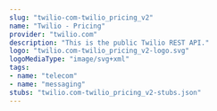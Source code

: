 ```yaml
---
slug: "twilio-com-twilio_pricing_v2"
name: "Twilio - Pricing"
provider: "twilio.com"
description: "This is the public Twilio REST API."
logo: "twilio.com-twilio_pricing_v2-logo.svg"
logoMediaType: "image/svg+xml"
tags:
- name: "telecom"
- name: "messaging"
stubs: "twilio.com-twilio_pricing_v2-stubs.json"
---
```

